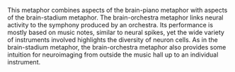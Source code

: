 This metaphor combines aspects of the brain-piano metaphor with aspects of the brain-stadium metaphor. The brain-orchestra metaphor links neural activity to the symphony produced by an orchestra. Its performance is mostly based on music notes, similar to neural spikes, yet the wide variety of instruments involved highlights the diversity of neuron cells. As in the brain-stadium metaphor, the brain-orchestra metaphor also provides some intuition for neuroimaging from outside the music hall up to an individual instrument.